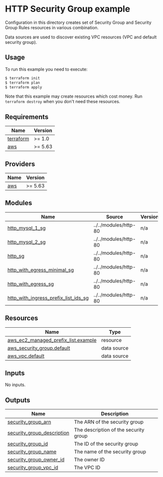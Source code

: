 # HTTP Security Group example

Configuration in this directory creates set of Security Group and Security Group Rules resources in various combination.

Data sources are used to discover existing VPC resources (VPC and default security group).

## Usage

To run this example you need to execute:

```bash
$ terraform init
$ terraform plan
$ terraform apply
```

Note that this example may create resources which cost money. Run `terraform destroy` when you don't need these resources.

<!-- BEGINNING OF PRE-COMMIT-TERRAFORM DOCS HOOK -->
## Requirements

| Name                                                                      | Version |
| ------------------------------------------------------------------------- | ------- |
| <a name="requirement_terraform"></a> [terraform](#requirement\_terraform) | >= 1.0  |
| <a name="requirement_aws"></a> [aws](#requirement\_aws)                   | >= 5.63 |

## Providers

| Name                                              | Version |
| ------------------------------------------------- | ------- |
| <a name="provider_aws"></a> [aws](#provider\_aws) | >= 5.63 |

## Modules

| Name                                                                                                                                                         | Source                | Version |
| ------------------------------------------------------------------------------------------------------------------------------------------------------------ | --------------------- | ------- |
| <a name="module_http_mysql_1_sg"></a> [http\_mysql\_1\_sg](#module\_http\_mysql\_1\_sg)                                                                      | ../../modules/http-80 | n/a     |
| <a name="module_http_mysql_2_sg"></a> [http\_mysql\_2\_sg](#module\_http\_mysql\_2\_sg)                                                                      | ../../modules/http-80 | n/a     |
| <a name="module_http_sg"></a> [http\_sg](#module\_http\_sg)                                                                                                  | ../../modules/http-80 | n/a     |
| <a name="module_http_with_egress_minimal_sg"></a> [http\_with\_egress\_minimal\_sg](#module\_http\_with\_egress\_minimal\_sg)                                | ../../modules/http-80 | n/a     |
| <a name="module_http_with_egress_sg"></a> [http\_with\_egress\_sg](#module\_http\_with\_egress\_sg)                                                          | ../../modules/http-80 | n/a     |
| <a name="module_http_with_ingress_prefix_list_ids_sg"></a> [http\_with\_ingress\_prefix\_list\_ids\_sg](#module\_http\_with\_ingress\_prefix\_list\_ids\_sg) | ../../modules/http-80 | n/a     |

## Resources

| Name                                                                                                                                       | Type        |
| ------------------------------------------------------------------------------------------------------------------------------------------ | ----------- |
| [aws_ec2_managed_prefix_list.example](https://registry.terraform.io/providers/hashicorp/aws/latest/docs/resources/ec2_managed_prefix_list) | resource    |
| [aws_security_group.default](https://registry.terraform.io/providers/hashicorp/aws/latest/docs/data-sources/security_group)                | data source |
| [aws_vpc.default](https://registry.terraform.io/providers/hashicorp/aws/latest/docs/data-sources/vpc)                                      | data source |

## Inputs

No inputs.

## Outputs

| Name                                                                                                                   | Description                           |
| ---------------------------------------------------------------------------------------------------------------------- | ------------------------------------- |
| <a name="output_security_group_arn"></a> [security\_group\_arn](#output\_security\_group\_arn)                         | The ARN of the security group         |
| <a name="output_security_group_description"></a> [security\_group\_description](#output\_security\_group\_description) | The description of the security group |
| <a name="output_security_group_id"></a> [security\_group\_id](#output\_security\_group\_id)                            | The ID of the security group          |
| <a name="output_security_group_name"></a> [security\_group\_name](#output\_security\_group\_name)                      | The name of the security group        |
| <a name="output_security_group_owner_id"></a> [security\_group\_owner\_id](#output\_security\_group\_owner\_id)        | The owner ID                          |
| <a name="output_security_group_vpc_id"></a> [security\_group\_vpc\_id](#output\_security\_group\_vpc\_id)              | The VPC ID                            |
<!-- END OF PRE-COMMIT-TERRAFORM DOCS HOOK -->
